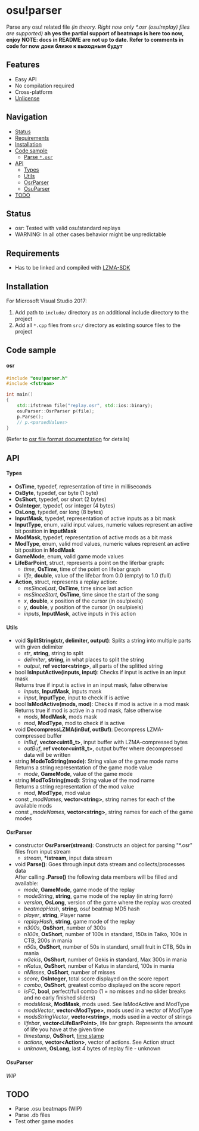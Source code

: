 # osu!parser
Parse any osu! related file *(in theory. Right now only \*.osr (osu!replay) files are supported)*
**ah yes the partial support of beatmaps is here too now, enjoy**
**NOTE: docs in README are not up to date. Refer to comments in code for now**
**доки ближе к выходным будут**
 
 
## Features
- Easy API
- No compilation required
- Cross-platform
- [Unlicense](http://unlicense.org)
 
 
## Navigation
- [Status](#status)
- [Requirements](#requirements)
- [Installation](#installation)
- [Code sample](#code-sample)
    - [Parse `*.osr`](#osr)
- [API](#api)
    - [Types](#types)
    - [Utils](#utils)
    - [OsrParser](#osrparser)
    - [OsuParser](#osuparser)
- [TODO](#todo)
 
  
## Status
- osr: Tested with valid osu!standard replays
- WARNING: In all other cases behavior might be unpredictable
 
 
## Requirements
- Has to be linked and compiled with [LZMA-SDK](http://www.7-zip.org/sdk.html)
 
 
## Installation
For Microsoft Visual Studio 2017:
1) Add path to `include/` directory as an additional include directory to the project
2) Add all `*.cpp` files from `src/` directory as existing source files to the project
 
 
## Code sample
#### **osr**
```cpp
#include "osu!parser.h"
#include <fstream>

int main()
{
    std::ifstream file("replay.osr", std::ios::binary);
    osuParser::OsrParser p(file);
    p.Parse();
    // p.<parsedValues>
}
```
(Refer to [osr file format documentation](https://osu.ppy.sh/help/wiki/osu!_File_Formats/Osr_(file_format)) for details)
 
 
## API
#### **Types**
* **OsTime**, typedef, representation of time in milliseconds
* **OsByte**, typedef, osr byte (1 byte)
* **OsShort**, typedef, osr short (2 bytes)
* **OsInteger**, typedef, osr integer (4 bytes)
* **OsLong**, typedef, osr long (8 bytes)
* **InputMask**, typedef, representation of active inputs as a bit mask
* **InputType**, enum, valid input values, numeric values represent an active bit position in **InputMask**
* **ModMask**, typedef, representation of active mods as a bit mask
* **ModType**, enum, valid mod values, numeric values represent an active bit position in **ModMask**
* **GameMode**, enum, valid game mode values
* **LifeBarPoint**, struct, represents a point on the liferbar graph:
    - *time*, **OsTime**, time of the point on lifebar graph
    - *life*, **double**, value of the lifebar from 0.0 (empty) to 1.0 (full)
* **Action**, struct, represents a replay action:
    - *msSinceLast*, **OsTime**, time since last action
    - *msSinceStart*, **OsTime**, time since the start of the song
    - *x*, **double**, x position of the cursor (in osu!pixels)
    - *y*, **double**, y position of the cursor (in osu!pixels)
    - *inputs*, **InputMask**, active inputs in this action
#### **Utils**
* void **SplitString(str, delimiter, output)**: Splits a string into multiple parts with given delimiter
    - *str*, **string**, string to split
    - *delimiter*, **string**, in what places to split the string
    - *output*, **ref vector\<string>**, all parts of the splitted string
* bool **IsInputActive(inputs, input)**: Checks if input is active in an input mask
<br>Returns true if input is active in an input mask, false otherwise
    - *inputs*, **InputMask**, inputs mask
    - *input*, **InputType**, input to check if is active
* bool **IsModActive(mods, mod)**: Checks if mod is active in a mod mask
<br>Returns true if mod is active in a mod mask, false otherwise
    - *mods*, **ModMask**, mods mask
    - *mod*, **ModType**, mod to check if is active
* void **DecompressLZMA(inBuf, outBuf)**: Decompress LZMA-compressed buffer
    - *inBuf*, **vector\<uint8_t>**, input buffer with LZMA-compressed bytes
    - *outBuf*, **ref vector\<uint8_t>**, output buffer where decompressed data will be written
* string **ModeToString(mode)**: String value of the game mode name
<br>Returns a string representation of the game mode value
    - *mode*, **GameMode**, value of the game mode
* string **ModToString(mod)**: String value of the mod name
<br>Returns a string representation of the mod value
    - *mod*, **ModType**, mod value
* const *_modNames*, **vector\<string>**, string names for each of the available mods
* const *_modeNames*, **vector\<string>**, string names for each of the game modes
#### **OsrParser**
* constructor **OsrParser(stream)**: Constructs an object for parsing "*.osr" files from input stream
    - *stream*, **\*istream**, input data stream
* void **Parse()**: Goes through input data stream and collects/processes data
<br>After calling **.Parse()** the following data members will be filled and available:
    - *mode*, **GameMode**, game mode of the replay
    - *modeString*, **string**, game mode of the replay (in string form)
    - *version*, **OsLong**, version of the game where the replay was created
    - *beatmapHash*, **string**, osu! beatmap MD5 hash
    - *player*, **string**, Player name
    - *replayHash*, **string**, game mode of the replay
    - *n300s*, **OsShort**, number of 300s
    - *n100s*, **OsShort**, number of 100s in standard, 150s in Taiko, 100s in CTB, 200s in mania
    - *n50s*, **OsShort**, number of 50s in standard, small fruit in CTB, 50s in mania
    - *nGekis*, **OsShort**, number of Gekis in standard, Max 300s in mania
    - *nKatus*, **OsShort**, number of Katus in standard, 100s in mania
    - *nMisses*, **OsShort**, number of misses
    - *score*, **OsInteger**, total score displayed on the score report
    - *combo*, **OsShort**, greatest combo displayed on the score report
    - *isFC*, **bool**, perfect/full combo (1 = no misses and no slider breaks and no early finished sliders)
    - *modsMask*, **ModMask**, mods used. See IsModActive and ModType
    - *modsVector*, **vector\<ModType>**, mods used in a vector of ModType
    - *modsStringVector*, **vector\<string>**, mods used in a vector of strings
    - *lifebar*, **vector\<LifeBarPoint>**, life bar graph. Represents the amount of life you have at the given time
    - *timestamp*, **OsShort**, [time stamp](https://msdn.microsoft.com/en-us/library/system.datetime.ticks(v=vs.110).aspx)
    - *actions*, **vector\<Action>**, vector of actions. See Action struct
    - *unknown*, **OsLong**, last 4 bytes of replay file - unknown
#### **OsuParser**
*WIP*
 
## TODO
- Parse .osu beatmaps (WIP)
- Parse .db files
- Test other game modes
